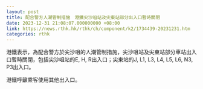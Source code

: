 ```yaml
---
layout: post
title: 配合警方人潮管制措施　港鐵尖沙咀站及尖東站部分出入口暫時關閉
date: 2023-12-31 21:08:07.000000000 +08:00
link: https://news.rthk.hk/rthk/ch/component/k2/1734439-20231231.htm
categories: rthk
---
```


港鐵表示，為配合警方於尖沙咀的人潮管制措施，尖沙咀站及尖東站部分車站出入口暫時關閉，包括尖沙咀站的E, H, R出入口；尖東站的J, L1, L3, L4, L5, L6, N3, P3出入口。

港鐵呼籲乘客使用其他出入口。
